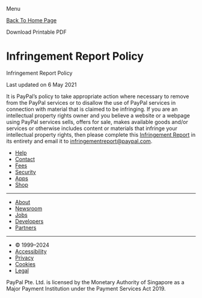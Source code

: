 Menu

[Back To Home Page](https://www.paypal.com/sg/legalhub/home?country.x=SG&locale.x=en_SG)

Download Printable PDF

Infringement Report Policy
==========================

Infringement Report Policy

Last updated on 6 May 2021

It is PayPal’s policy to take appropriate action where necessary to remove from the PayPal services or to disallow the use of PayPal services in connection with material that is claimed to be infringing. If you are an intellectual property rights owner and you believe a website or a webpage using PayPal services sells, offers for sale, makes available goods and/or services or otherwise includes content or materials that infringe your intellectual property rights, then please complete this [Infringement Report](https://www.paypalobjects.com/digitalassets/c/website/ua/pdf/SG/en/infringementreport.pdf) in its entirety and email it to [infringementreport@paypal.com](mailto:infringementreport@paypal.com).

* [Help](https://www.paypal.com/sg/cshelp/personal)
* [Contact](https://www.paypal.com/sg/smarthelp/contact-us)
* [Fees](https://www.paypal.com/sg/webapps/mpp/paypal-fees)
* [Security](https://www.paypal.com/sg/webapps/mpp/paypal-safety-and-security)
* [Apps](https://www.paypal.com/sg/webapps/mpp/mobile-apps)
* [Shop](https://www.paypal.com/sg/webapps/mpp/online-shopping)

* * *

* [About](https://www.paypal.com/sg/webapps/mpp/about)
* [Newsroom](https://newsroom.paypal-corp.com/)
* [Jobs](https://careers.pypl.com/home/)
* [Developers](https://developer.paypal.com/?_ga=2.57176938.1975377505.1730124929-663675887.1729790543)
* [Partners](https://www.paypal.com/sg/webapps/mpp/partner-program)

* * *

* © 1999–2024
* [Accessibility](https://www.paypal.com/sg/webapps/mpp/accessibility)
* [Privacy](https://www.paypal.com/privacy-center)
* [Cookies](https://www.paypal.com/myaccount/privacy/cookiePrefs)
* [Legal](https://www.paypal.com/sg/webapps/mpp/ua/legalhub-full)

PayPal Pte. Ltd. is licensed by the Monetary Authority of Singapore as a Major Payment Institution under the Payment Services Act 2019.